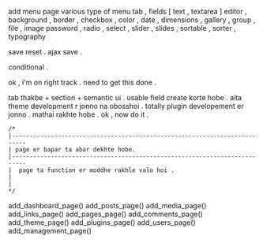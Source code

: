 add menu page
various type of menu 
tab , 
fields
 [ text , textarea ]
editor , background , border , checkbox , color , date , dimensions , gallery , group , file , image
password , radio , select ,  slider , slides , sortable , sorter ,
typography 
 




 
save
reset .
ajax save . 

conditional .











ok , i'm on right track . 
need to get this done .

tab thakbe + section + semantic ui . usable field create korte hobe . 
aita theme development r jonno na obosshoi . totally plugin developement er jonno . 
mathai rakhte hobe . 
ok , now do it . 

















	/*
	|--------------------------------------------------------------------------
	| page er bapar ta abar dekhte hobe. 
	|--------------------------------------------------------------------------
	|  page ta function er moddhe rakhle valo hoi . 
	| 
	|
	*/
add_dashboard_page()
add_posts_page()
add_media_page()
add_links_page()
add_pages_page()
add_comments_page()
add_theme_page()
add_plugins_page()
add_users_page()
add_management_page()




